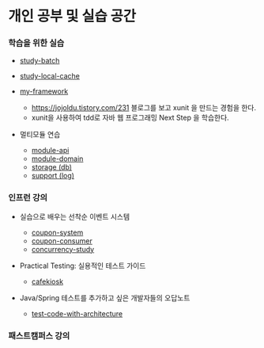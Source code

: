 # 개인 공부 및 실습 공간

### 학습을 위한 실습
- <a href='https://github.com/zzangoobrother/study-project/tree/master/study-batch' target='_blank' >study-batch</a>
- <a href='https://github.com/zzangoobrother/study-project/tree/master/study-local-cache' target='_blank' >study-local-cache</a>
- <a href='https://github.com/zzangoobrother/study-project/tree/master/my-framework' target='_blank' >my-framework</a>
  - https://jojoldu.tistory.com/231 블로그를 보고 xunit 을 만드는 경험을 한다.
  - xunit을 사용하여 tdd로 자바 웹 프로그래밍 Next Step 을 학습한다.
    
- 멀티모듈 연습
  - <a href='https://github.com/zzangoobrother/study-project/tree/master/module-api' target='_blank' >module-api</a>
  - <a href='https://github.com/zzangoobrother/study-project/tree/master/module-domain' target='_blank' >module-domain</a>
  - <a href='https://github.com/zzangoobrother/study-project/tree/master/storage' target='_blank' >storage (db)</a>
  - <a href='https://github.com/zzangoobrother/study-project/tree/master/support' target='_blank' >support (log)</a>

### 인프런 강의
- 실습으로 배우는 선착순 이벤트 시스템
  - <a href='https://github.com/zzangoobrother/study-project/tree/master/coupon-system' target='_blank' >coupon-system</a>
  - <a href='https://github.com/zzangoobrother/study-project/tree/master/coupon-consumer' target='_blank' >coupon-consumer</a>
  - <a href='https://github.com/zzangoobrother/study-project/tree/master/concurrency-study' target='_blank' >concurrency-study</a>
 
- Practical Testing: 실용적인 테스트 가이드
  - <a href='https://github.com/zzangoobrother/study-project/tree/master/cafekiosk' target='_blank' >cafekiosk</a>
 
- Java/Spring 테스트를 추가하고 싶은 개발자들의 오답노트
  - <a href='https://github.com/zzangoobrother/study-project/tree/master/test-code-with-architecture' target='_blank' >test-code-with-architecture</a>

### 패스트캠퍼스 강의

